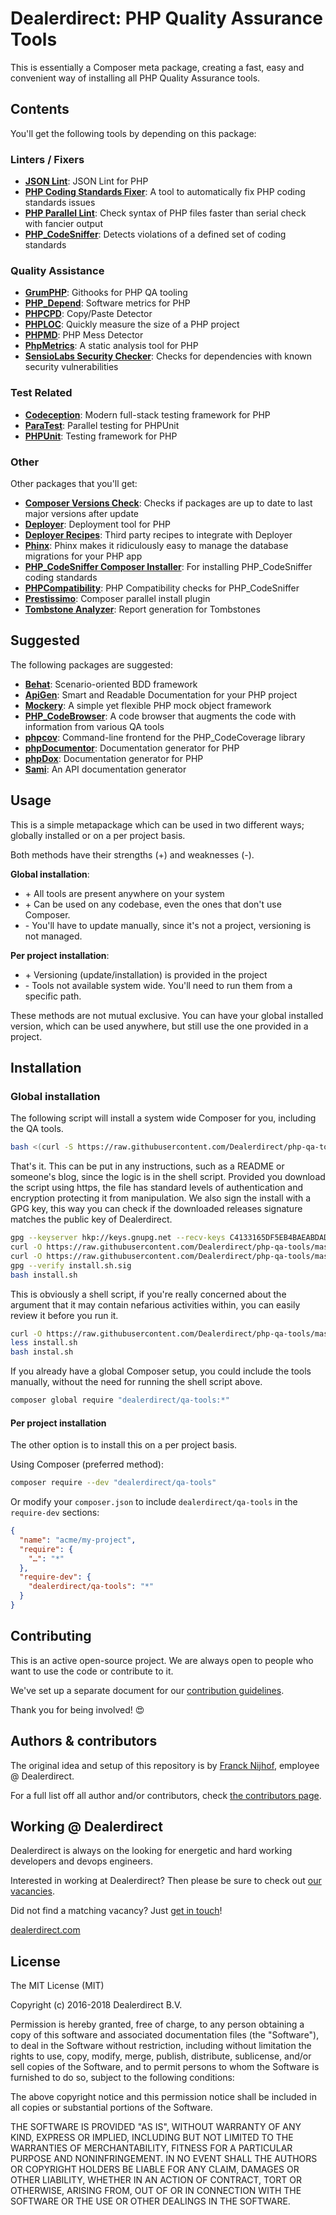 # Dealerdirect: PHP Quality Assurance Tools

This is essentially a Composer meta package, creating a fast, easy and
convenient way of installing all PHP Quality Assurance tools.

## Contents

You'll get the following tools by depending on this package:

### Linters / Fixers

- **[JSON Lint][json-lint]**: JSON Lint for PHP
- **[PHP Coding Standards Fixer][phpcs-fixer]**: A tool to automatically fix PHP coding standards issues
- **[PHP Parallel Lint][php-parallel-lint]**: Check syntax of PHP files faster than serial check with fancier output
- **[PHP_CodeSniffer][phpcs]**: Detects violations of a defined set of coding standards

### Quality Assistance

- **[GrumPHP][grumphp]**: Githooks for PHP QA tooling
- **[PHP_Depend][pdepend]**: Software metrics for PHP
- **[PHPCPD][phpcpd]**: Copy/Paste Detector
- **[PHPLOC][phploc]**: Quickly measure the size of a PHP project
- **[PHPMD][phpmd]**: PHP Mess Detector
- **[PhpMetrics][phpmetrics]**: A static analysis tool for PHP
- **[SensioLabs Security Checker][security-checker]**: Checks for dependencies with known security vulnerabilities

### Test Related

- **[Codeception][codeception]**: Modern full-stack testing framework for PHP
- **[ParaTest][paratest]**: Parallel testing for PHPUnit
- **[PHPUnit][phpunit]**: Testing framework for PHP

### Other

Other packages that you'll get:

- **[Composer Versions Check][versions-check]**: Checks if packages are up to date to last major versions after update
- **[Deployer][deployer]**: Deployment tool for PHP
- **[Deployer Recipes][deployer-recipes]**: Third party recipes to integrate with Deployer
- **[Phinx][phinx]**: Phinx makes it ridiculously easy to manage the database migrations for your PHP app
- **[PHP_CodeSniffer Composer Installer][phpcs-composer-installer]**: For installing PHP_CodeSniffer coding standards
- **[PHPCompatibility][phpcompatibility]**: PHP Compatibility checks for PHP_CodeSniffer
- **[Prestissimo][prestissimo]**: Composer parallel install plugin
- **[Tombstone Analyzer][tombstone-analyzer]**: Report generation for Tombstones

## Suggested

The following packages are suggested:

- **[Behat][behat]**: Scenario-oriented BDD framework
- **[ApiGen][apigen]**: Smart and Readable Documentation for your PHP project
- **[Mockery][mockery]**: A simple yet flexible PHP mock object framework
- **[PHP_CodeBrowser][php-codebrowser]**: A code browser that augments the code with information from various QA tools
- **[phpcov]**: Command-line frontend for the PHP_CodeCoverage library
- **[phpDocumentor][phpdoc]**: Documentation generator for PHP
- **[phpDox][phpdox]**: Documentation generator for PHP
- **[Sami][sami]**: An API documentation generator

## Usage

This is a simple metapackage which can be used in two different ways; globally installed or on a per project basis.

Both methods have their strengths (+) and weaknesses (-).

**Global installation**:

- \+ All tools are present anywhere on your system
- \+ Can be used on any codebase, even the ones that don't use Composer.
- \- You'll have to update manually, since it's not a project, versioning is not managed.

**Per project installation**:

- \+ Versioning (update/installation) is provided in the project
- \- Tools not available system wide. You'll need to run them from a specific path.

These methods are not mutual exclusive. You can have your global installed version, which can be used anywhere, but
still use the one provided in a project.

## Installation

### Global installation

The following script will install a system wide Composer for you, including the QA tools.

```bash
bash <(curl -S https://raw.githubusercontent.com/Dealerdirect/php-qa-tools/master/bin/install.sh)
```

That's it. This can be put in any instructions, such as a README or someone's blog, since the logic is in the shell
script. Provided you download the script using https, the file has standard levels of authentication and encryption
protecting it from manipulation. We also sign the install with a GPG key, this way you can check if the downloaded
releases signature matches the public key of Dealerdirect.

```bash
gpg --keyserver hkp://keys.gnupg.net --recv-keys C4133165DF5EB4BAEABDADCACF1E7823C5339B59
curl -O https://raw.githubusercontent.com/Dealerdirect/php-qa-tools/master/bin/install.sh
curl -O https://raw.githubusercontent.com/Dealerdirect/php-qa-tools/master/bin/install.sh.sig
gpg --verify install.sh.sig
bash install.sh
```

This is obviously a shell script, if you're really concerned about the argument that it may contain nefarious
activities within, you can easily review it before you run it.

```bash
curl -O https://raw.githubusercontent.com/Dealerdirect/php-qa-tools/master/bin/install.sh
less install.sh
bash instal.sh
```

If you already have a global Composer setup, you could include the tools manually, without the need for running
the shell script above.

```bash
composer global require "dealerdirect/qa-tools:*"
```

#### Per project installation

The other option is to install this on a per project basis.

Using Composer (preferred method):

```bash
composer require --dev "dealerdirect/qa-tools"
```

Or modify your `composer.json` to include `dealerdirect/qa-tools` in the `require-dev` sections:

```json
{
  "name": "acme/my-project",
  "require": {
    "…": "*"
  },
  "require-dev": {
    "dealerdirect/qa-tools": "*"
  }
}
```

## Contributing

This is an active open-source project. We are always open to people who want to
use the code or contribute to it.

We've set up a separate document for our [contribution guidelines](CONTRIBUTING.md).

Thank you for being involved! :heart_eyes:

## Authors & contributors

The original idea and setup of this repository is by [Franck Nijhof][frenck], employee @ Dealerdirect.

For a full list off all author and/or contributors, check [the contributors page][contributors].

## Working @ Dealerdirect

Dealerdirect is always on the looking for energetic and hard working developers
and devops engineers.

Interested in working at Dealerdirect?
Then please be sure to check out [our vacancies][vacancies].

Did not find a matching vacancy? Just [get in touch][get-in-touch]!

[dealerdirect.com][dealerdirectcom]

## License

The MIT License (MIT)

Copyright (c) 2016-2018 Dealerdirect B.V.

Permission is hereby granted, free of charge, to any person obtaining a copy
of this software and associated documentation files (the "Software"), to deal
in the Software without restriction, including without limitation the rights
to use, copy, modify, merge, publish, distribute, sublicense, and/or sell
copies of the Software, and to permit persons to whom the Software is
furnished to do so, subject to the following conditions:

The above copyright notice and this permission notice shall be included in
all copies or substantial portions of the Software.

THE SOFTWARE IS PROVIDED "AS IS", WITHOUT WARRANTY OF ANY KIND, EXPRESS OR
IMPLIED, INCLUDING BUT NOT LIMITED TO THE WARRANTIES OF MERCHANTABILITY,
FITNESS FOR A PARTICULAR PURPOSE AND NONINFRINGEMENT.  IN NO EVENT SHALL THE
AUTHORS OR COPYRIGHT HOLDERS BE LIABLE FOR ANY CLAIM, DAMAGES OR OTHER
LIABILITY, WHETHER IN AN ACTION OF CONTRACT, TORT OR OTHERWISE, ARISING FROM,
OUT OF OR IN CONNECTION WITH THE SOFTWARE OR THE USE OR OTHER DEALINGS IN
THE SOFTWARE.

[apigen]: http://www.apigen.org
[awesome-shield]: https://img.shields.io/badge/awesome%3F-yes-brightgreen.svg
[behat]: http://behat.org
[codeception]: http://codeception.com
[contributors]: https://github.com/dealerdirect/php-qa-tools/graphs/contributors
[dealerdirectcom]: http://www.dealerdirect.com/en
[deployer-recipes]: https://github.com/deployphp/recipes
[deployer]: https://deployer.org
[frenck]: https://github.com/frenck
[get-in-touch]: https://www.dealerdirect.com/en/contact
[grumphp]: https://github.com/phpro/grumphp
[json-lint]: https://github.com/Seldaek/jsonlint
[license-shield]: https://img.shields.io/github/license/dealerdirect/php-qa-tools.svg
[maintenance-shield]: https://img.shields.io/maintenance/yes/2019.svg
[mockery]: https://github.com/padraic/mockery
[packagist-shield]: https://img.shields.io/packagist/dt/dealerdirect/qa-tools.svg
[packagist-version-shield]: https://img.shields.io/packagist/v/dealerdirect/qa-tools.svg
[packagist-version]: https://packagist.org/packages/dealerdirect/qa-tools
[packagist]: https://packagist.org/packages/dealerdirect/qa-tools
[paratest]: https://github.com/brianium/paratest
[pdepend]: https://github.com/pdepend/pdepend
[phinx]: https://phinx.org
[php-codebrowser]: https://github.com/mayflower/PHP_CodeBrowser
[php-parallel-lint]: https://github.com/JakubOnderka/PHP-Parallel-Lint
[phpcompatibility]: https://github.com/PHPCompatibility/PHPCompatibility
[phpcov]: https://github.com/sebastianbergmann/phpcov
[phpcpd]: https://github.com/sebastianbergmann/phpcpd
[phpcs-composer-installer]: https://github.com/Dealerdirect/phpcodesniffer-composer-installer
[phpcs-fixer]: http://cs.sensiolabs.org
[phpcs]: https://github.com/squizlabs/PHP_CodeSniffer
[phpdoc]: https://www.phpdoc.org
[phpdox]: http://phpdox.de
[phploc]: https://github.com/sebastianbergmann/phploc
[phpmd]: https://phpmd.org
[phpmetrics]: http://www.phpmetrics.org
[phpunit]: https://phpunit.de
[prestissimo]: https://github.com/hirak/prestissimo
[project-stage-shield]: https://img.shields.io/badge/Project%20Stage-Development-yellowgreen.svg
[sami]: https://github.com/FriendsOfPHP/sami
[security-checker]: https://security.sensiolabs.org
[tombstone-analyzer]: https://github.com/scheb/tombstone-analyzer
[travis-shield]: https://img.shields.io/travis/Dealerdirect/php-qa-tools.svg
[travis]: https://travis-ci.org/Dealerdirect/php-qa-tools
[vacancies]: https://www.dealerdirect.com/en/vacancies
[versions-check]: https://github.com/Soullivaneuh/composer-versions-check
